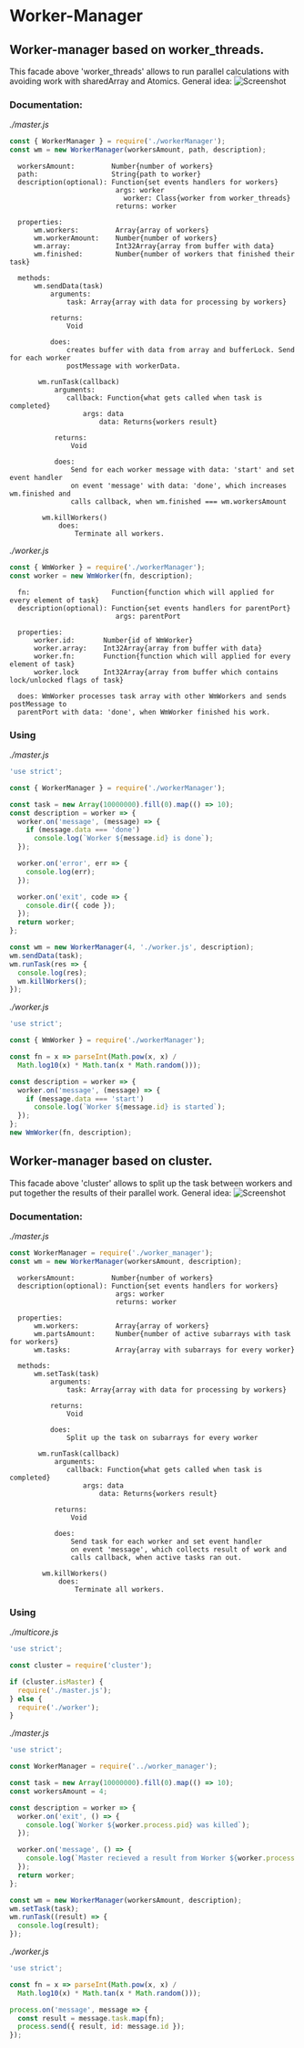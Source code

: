# Worker-Manager
## **Worker-manager based on worker_threads.**
This facade above 'worker_threads' allows to run parallel calculations with avoiding work with sharedArray and Atomics.
General idea:
![Screenshot](./worker_threads/scheme.jpeg)
### Documentation:  
*./master.js*
```js
const { WorkerManager } = require('./workerManager');
const wm = new WorkerManager(workersAmount, path, description);
```  
      workersAmount:         Number{number of workers}
      path:                  String{path to worker}
      description(optional): Function{set events handlers for workers}
                              args: worker
                                worker: Class{worker from worker_threads}
                              returns: worker
      
      properties:
          wm.workers:         Array{array of workers}
          wm.workerAmount:    Number{number of workers}
          wm.array:           Int32Array{array from buffer with data}
          wm.finished:        Number{number of workers that finished their task}
     
      methods:
          wm.sendData(task)
              arguments:
                  task: Array{array with data for processing by workers}
              
              returns: 
                  Void
                
              does: 
                  creates buffer with data from array and bufferLock. Send for each worker
                  postMessage with workerData.
              
           wm.runTask(callback)
               arguments:
                  callback: Function{what gets called when task is completed}
                      args: data
                          data: Returns{workers result}
                      
               returns: 
                   Void
                  
               does: 
                   Send for each worker message with data: 'start' and set event handler
                   on event 'message' with data: 'done', which increases wm.finished and
                   calls callback, when wm.finished === wm.workersAmount
                   
            wm.killWorkers()
                does:
                    Terminate all workers.
                    
*./worker.js*   
```js
const { WmWorker } = require('./workerManager');
const worker = new WmWorker(fn, description);
````

      fn:                    Function{function which will applied for every element of task}
      description(optional): Function{set events handlers for parentPort}
                              args: parentPort
                              
      properties:
          worker.id:       Number{id of WmWorker}
          worker.array:    Int32Array{array from buffer with data}
          worker.fn:       Function{function which will applied for every element of task}
          worker.lock      Int32Array{array from buffer which contains lock/unlocked flags of task}
                              
      does: WmWorker processes task array with other WmWorkers and sends postMessage to 
      parentPort with data: 'done', when WmWorker finished his work.
      
### Using 
*./master.js* 
```js
'use strict';

const { WorkerManager } = require('./workerManager');

const task = new Array(10000000).fill(0).map(() => 10);
const description = worker => {
  worker.on('message', (message) => {
    if (message.data === 'done')
      console.log(`Worker ${message.id} is done`);
  });

  worker.on('error', err => {
    console.log(err);
  });

  worker.on('exit', code => {
    console.dir({ code });
  });
  return worker;
};

const wm = new WorkerManager(4, './worker.js', description);
wm.sendData(task);
wm.runTask(res => {
  console.log(res);
  wm.killWorkers();
});
```
*./worker.js*
```js
'use strict';

const { WmWorker } = require('./workerManager');

const fn = x => parseInt(Math.pow(x, x) /
  Math.log10(x) * Math.tan(x * Math.random()));

const description = worker => {
  worker.on('message', (message) => {
    if (message.data === 'start')
      console.log(`Worker ${message.id} is started`);
  });
};
new WmWorker(fn, description);
```

## **Worker-manager based on cluster.**
This facade above 'cluster' allows to split up the task between workers and put together the results of their parallel work. 
General idea:
![Screenshot](./cluster/scheme.jpeg)
### Documentation:  
*./master.js*
```js
const WorkerManager = require('./worker_manager');
const wm = new WorkerManager(workersAmount, description);
```  
      workersAmount:         Number{number of workers}
      description(optional): Function{set events handlers for workers}
                              args: worker
                              returns: worker
      
      properties:
          wm.workers:         Array{array of workers}
          wm.partsAmount:     Number{number of active subarrays with task for workers}
          wm.tasks:           Array{array with subarrays for every worker}
     
      methods:
          wm.setTask(task)
              arguments:
                  task: Array{array with data for processing by workers}
              
              returns: 
                  Void
                
              does: 
                  Split up the task on subarrays for every worker
              
           wm.runTask(callback)
               arguments:
                  callback: Function{what gets called when task is completed}
                      args: data
                          data: Returns{workers result}
                      
               returns: 
                   Void
                  
               does: 
                   Send task for each worker and set event handler
                   on event 'message', which collects result of work and
                   calls callback, when active tasks ran out.
                   
            wm.killWorkers()
                does:
                    Terminate all workers.
                    
### Using 
*./multicore.js* 
```js
'use strict';

const cluster = require('cluster');

if (cluster.isMaster) {
  require('./master.js');
} else {
  require('./worker');
}
```
*./master.js* 
```js
'use strict';

const WorkerManager = require('../worker_manager');

const task = new Array(10000000).fill(0).map(() => 10);
const workersAmount = 4;

const description = worker => {
  worker.on('exit', () => {
    console.log(`Worker ${worker.process.pid} was killed`);
  });

  worker.on('message', () => {
    console.log(`Master recieved a result from Worker ${worker.process.pid}`);
  });
  return worker;
};

const wm = new WorkerManager(workersAmount, description);
wm.setTask(task);
wm.runTask((result) => {
  console.log(result);
});
```
*./worker.js*
```js
'use strict';

const fn = x => parseInt(Math.pow(x, x) /
  Math.log10(x) * Math.tan(x * Math.random()));

process.on('message', message => {
  const result = message.task.map(fn);
  process.send({ result, id: message.id });
});
```